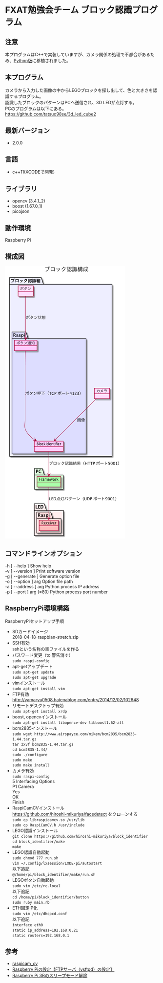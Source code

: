 # FXAT勉強会チーム ブロック認識プログラム

## 注意

本プログラムはC++で実装していますが、カメラ関係の処理で不都合があるため、[Python版](https://github.com/YGFYHD2018/block_identifier)に移植されました。

## 本プログラム

カメラから入力した画像の中からLEGOブロックを探し出して、色と大きさを認識するプログラム。  
認識したブロックのパターンはPCへ送信され、3D LEDが点灯する。  
PCのプログラムは以下にある。    
https://github.com/tatsuo98se/3d_led_cube2

## 最新バージョン

- 2.0.0

## 言語

- c++11(XCODEで開発)

## ライブラリ

- opencv (3.4.1_2)
- boost (1.67.0_1)
- picojson

## 動作環境

Raspberry Pi

## 構成図

![](spec/block_identifier.png)

## コマンドラインオプション

  -h [ --help ]            Show help  
  -v [ --version ]         Print software version  
  -g [ --generate ]        Generate option file  
  -o [ --option ] arg      Option file path  
  -a [ --address ] arg     Python process IP address  
  -p [ --port ] arg (=80)  Python process port number  

## RaspberryPi環境構築

RaspberryPiセットアップ手順

* SDカードイメージ  
2018-04-18-raspbian-stretch.zip
* SSH有効  
sshという名称の空ファイルを作る
* パスワード変更（to 警告消す）  
`sudo raspi-config`
* apt-getアップデート  
`sudo apt-get update`  
`sudo apt-get upgrade`
* vimインストール  
`sudo apt-get install vim`
* FTP有効  
http://yamaryu0508.hatenablog.com/entry/2014/12/02/102648
* リモートデスクトップ有効  
`sudo apt-get install xrdp`
* boost, opencvインストール  
`sudo apt-get install libopencv-dev libboost1.62-all`
* bcm2835インストール  
`sudo wget http://www.airspayce.com/mikem/bcm2835/bcm2835-1.44.tar.gz`  
`tar zxvf bcm2835-1.44.tar.gz`  
`cd bcm2835-1.44/`  
`sudo ./configure`  
`sudo make`  
`sudo make install`  
* カメラ有効  
`sudo raspi-config`  
5 Interfacing Options  
P1 Camera  
Yes  
OK  
Finish  
* RaspiCamCVインストール  
https://github.com/hiroshi-mikuriya/facedetect をクローンする  
`sudo cp libraspicamcv.so /usr/lib`  
`sudo cp RaspiCamCV.h /usr/include`
* LEGO認識インストール  
`git clone https://github.com/hiroshi-mikuriya/block_identifier`  
`cd block_identifier/make`  
`make`
* LEGO認識自動起動  
`sudo chmod 777 run.sh`  
`vim ~/.config/lxsession/LXDE-pi/autostart`  
以下追記  
`@/home/pi/block_identifier/make/run.sh`
* LEGOボタン自動起動  
`sudo vim /etc/rc.local`  
以下追記  
`cd /home/pi/block_identifier/button`  
`sudo ruby main.rb`  
* ETH固定IP化  
`sudo vim /etc/dhcpcd.conf`  
以下追記  
`interface eth0`  
`static ip_address=192.168.0.21`  
`static routers=192.168.0.1`

## 参考
* [raspicam_cv](https://github.com/robidouille/robidouille/tree/master/raspicam_cv)
* [Raspberry Piの設定【FTPサーバ（vsftpd）の設定】](http://yamaryu0508.hatenablog.com/entry/2014/12/02/102648)
* [Raspberry Pi 3Bのスリープモード解除](http://www.pentacreation.com/blog/2017/07/170712.html)
